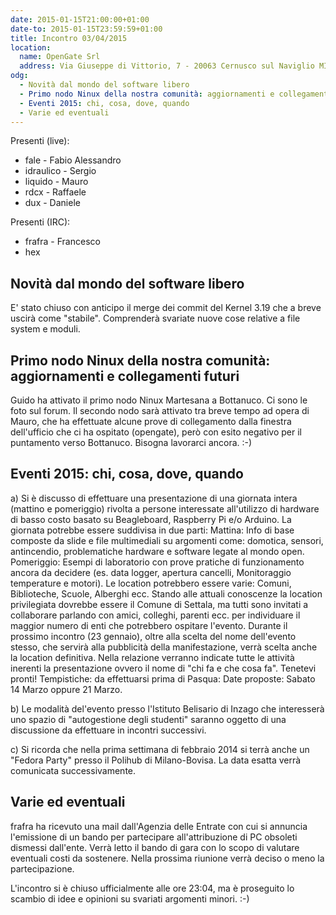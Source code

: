 ```yaml
---
date: 2015-01-15T21:00:00+01:00
date-to: 2015-01-15T23:59:59+01:00
title: Incontro 03/04/2015
location:
  name: OpenGate Srl
  address: Via Giuseppe di Vittorio, 7 - 20063 Cernusco sul Naviglio MI
odg:
  - Novità dal mondo del software libero
  - Primo nodo Ninux della nostra comunità: aggiornamenti e collegamenti futuri
  - Eventi 2015: chi, cosa, dove, quando
  - Varie ed eventuali
---
```

Presenti (live):

* fale - Fabio Alessandro
* idraulico - Sergio
* liquido - Mauro
* rdcx - Raffaele
* dux - Daniele

Presenti (IRC):
* frafra - Francesco
* hex

## Novità dal mondo del software libero
E' stato chiuso con anticipo il merge dei commit del Kernel 3.19 che a breve uscirà come "stabile". Comprenderà svariate nuove cose relative a file system e moduli.

## Primo nodo Ninux della nostra comunità: aggiornamenti e collegamenti futuri
Guido ha attivato il primo nodo Ninux Martesana a Bottanuco. Ci sono le foto sul forum.
Il secondo nodo sarà attivato tra breve tempo ad opera di Mauro, che ha  effettuate alcune prove di collegamento dalla finestra dell'ufficio che ci ha ospitato (opengate), però con esito negativo per il puntamento verso Bottanuco. Bisogna lavorarci ancora. :-)

## Eventi 2015: chi, cosa, dove, quando
a) Si è discusso di effettuare una presentazione di una giornata intera (mattino e pomeriggio) rivolta a persone interessate all'utilizzo di hardware di basso costo basato su Beagleboard, Raspberry Pi e/o Arduino.
La giornata potrebbe essere suddivisa in due parti: 
Mattina: Info di base composte da slide e file multimediali su argomenti come: domotica, sensori, antincendio, problematiche hardware e software legate al mondo open.
Pomeriggio: Esempi di laboratorio con prove pratiche di funzionamento ancora da decidere (es. data logger, apertura cancelli, Monitoraggio temperature e motori).
Le location potrebbero essere varie: Comuni, Biblioteche, Scuole, Alberghi ecc.
Stando alle attuali conoscenze la location privilegiata dovrebbe essere il Comune di Settala, ma tutti sono invitati a collaborare parlando con amici, colleghi, parenti ecc. per individuare il maggior numero di enti che potrebbero ospitare l'evento.
Durante il prossimo incontro (23 gennaio), oltre alla scelta del nome dell'evento stesso, che servirà alla pubblicità della manifestazione, verrà scelta anche la location definitiva.
Nella relazione verranno indicate tutte le attività inerenti la presentazione ovvero il nome di "chi fa e che cosa fa". 
Tenetevi pronti!
Tempistiche: da effettuarsi prima di Pasqua: Date proposte: Sabato 14 Marzo oppure 21 Marzo. 

b) Le modalità del'evento presso l'Istituto Belisario di Inzago che interesserà uno spazio di "autogestione degli studenti" saranno oggetto di una discussione da effettuare in incontri successivi.

c) Si ricorda che nella prima settimana di febbraio 2014 si terrà anche un "Fedora Party" presso il Polihub di Milano-Bovisa. La data esatta verrà comunicata successivamente.

## Varie ed eventuali
frafra ha ricevuto una mail dall'Agenzia delle Entrate con cui si annuncia l'emissione di un bando per partecipare all'attribuzione di PC obsoleti dismessi dall'ente. Verrà letto il bando di gara con lo scopo di valutare eventuali costi da sostenere. Nella prossima riunione verrà deciso o meno la partecipazione.

L'incontro si è chiuso ufficialmente alle ore 23:04, ma è proseguito lo scambio di idee e opinioni su svariati argomenti minori. :-)

